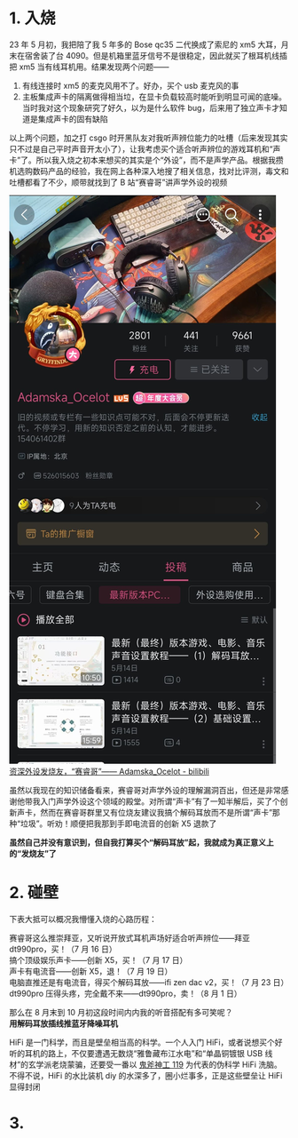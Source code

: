 # 1. 入烧

23 年 5 月初，我把陪了我 5 年多的 Bose qc35 二代换成了索尼的 xm5 大耳，月末在宿舍装了台 4090。但是机箱里蓝牙信号不是很稳定，因此就买了根耳机线插把 xm5 当有线耳机用。结果发现两个问题——

1. 有线连接时 xm5 的麦克风用不了。好办，买个 usb 麦克风的事
2. 主板集成声卡的隔离做得相当垃，在显卡负载较高时能听到明显可闻的底噪。当时我对这个现象研究了好久，以为是什么软件 bug，后来用了独立声卡才知道是集成声卡的固有缺陷

以上两个问题，加之打 csgo 时开黑队友对我听声辨位能力的吐槽（后来发现其实只不过是自己平时声音开太小了），让我考虑买个适合听声辨位的游戏耳机和“声卡”了。所以我入烧之初本来想买的其实是个“外设”，而不是声学产品。根据我攒机选购数码产品的经验，我在网上各种深入地搜了相关信息，找对比评测，毒文和吐槽都看了不少，顺带就找到了 B 站“赛睿哥”讲声学外设的视频

![赛睿哥](../assets/赛睿哥.jpg)  
[资深外设发烧友，“赛睿哥”—— Adamska_Ocelot - bilibili](https://b23.tv/65ZRh1n)

虽然以我现在的知识储备看来，赛睿哥对声学外设的理解漏洞百出，但还是非常感谢他带我入门声学外设这个领域的殿堂。对所谓“声卡”有了一知半解后，买了个创新声卡，然而在赛睿哥群里又有位烧友建议我搞个解码耳放而不是所谓“声卡”那种“垃圾”。听劝！顺便把我那到手即电流音的创新 X5 退款了

**虽然自己并没有意识到，但自我打算买个“解码耳放”起，我就成为真正意义上的“发烧友”了**

# 2. 碰壁

下表大抵可以概况我懵懂入烧的心路历程：

赛睿哥这么推崇拜亚，又听说开放式耳机声场好适合听声辨位——拜亚 dt990pro，买！（7 月 16 日）  
搞个顶级娱乐声卡——创新 X5，买！（7 月 17 日）  
声卡有电流音——创新 X5，退！（7 月 19 日）  
电脑直推还是有电流音，得买个解码耳放——ifi zen dac v2，买！（7 月 23 日）  
dt990pro 压得头疼，完全戴不来——dt990pro，卖！（8 月 1 日）

那么在 8 月末到 10 月初这段时间内内我的听音搭配有多可笑呢？  
**用解码耳放插线推蓝牙降噪耳机**

HiFi 是一门科学，而且是壁垒相当高的科学。一个人入门 HiFi，或者说想买个好听的耳机的路上，不仅要遭遇无数烧“雅鲁藏布江水电”和“单晶铜镀银 USB 线材”的玄学派老烧蒙骗，还要受一番以 [鬼斧神工 119](https://b23.tv/kA4IqE2) 为代表的伪科学 HiFi 洗脑。不得不说，HiFi 的水比装机 diy 的水深多了，圈小烂事多，正是这些壁垒让 HiFi 显得封闭

# 3.
